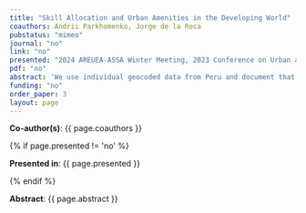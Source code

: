```yaml
---
title: "Skill Allocation and Urban Amenities in the Developing World"
coauthors: Andrii Parkhomenko, Jorge de la Roca 
pubstatus: "mimeo"
journal: "no"
link: "no"
presented: "2024 AREUEA-ASSA Winter Meeting, 2023 Conference on Urban and Regional Economics (CURE), 17th North American Meeting of the Urban Economics Association,  12th European Meeting of the Urban Economics Association"
pdf: "no"
abstract: 'We use individual geocoded data from Peru and document that the city-size wage premium is larger for low-skilled than for high-skilled workers, in contrast with most developed countries. We interpret this evidence using a model of location choice with private amenity goods and non-homothetic preferences. Skilled workers enjoy higher incomes and devote a higher expenditure share to amenity goods, such as private schools or middle-class neighborhoods. The supply of these amenities is subject to a fixed cost, and only sufficiently large cities have enough demand to offer them. Thus, skilled workers demand a higher wage premium to live in small cities, and the returns to working in a large city are smaller for them than for their unskilled counterparts. Our quantitative exercises indicate that the mechanism accounts for two-thirds of the gap in the city-size wage premium between high- and low-skilled workers.'
funding: "no"
order_paper: 3
layout: page
---
```

<p><b>Co-author(s)</b>: {{ page.coauthors }} </p>

{% if page.presented != 'no' %}
<p><b>Presented in</b>: {{ page.presented }} </p>
{% endif %}

<div class ="text"><p><b>Abstract</b>: {{ page.abstract }} </p></div>
